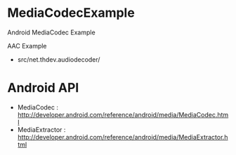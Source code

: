 MediaCodecExample
=================

Android MediaCodec Example

AAC Example 
 - src/net.thdev.audiodecoder/


Android API
=================
- MediaCodec : http://developer.android.com/reference/android/media/MediaCodec.html
- MediaExtractor : http://developer.android.com/reference/android/media/MediaExtractor.html
